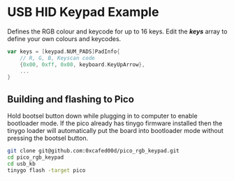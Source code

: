 # USB HID Keypad Example

Defines the RGB colour and keycode for up to 16 keys.
Edit the ***keys*** array to define your own colours and keycodes.

```go
var keys = [keypad.NUM_PADS]PadInfo{
	// R, G, B, Keyscan code
	{0x00, 0xff, 0x00, keyboard.KeyUpArrow},
	...
}
```
## Building and flashing to Pico

Hold bootsel button down while plugging in to computer to enable bootloader mode.
If the pico already has tinygo firmware installed then the tinygo loader will automatically put the board 
into bootloader mode without pressing the bootsel button.

```bash
git clone git@github.com:0xcafed00d/pico_rgb_keypad.git
cd pico_rgb_keypad
cd usb_kb
tinygo flash -target pico
```
